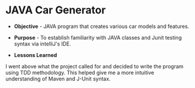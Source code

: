 # JAVA Car Generator  

* **Objective** - JAVA program that creates various car models and features. 
* **Purpose** - To establish familiarity with JAVA classes and Junit testing syntax via intelliJ's IDE.


  
  
  
  
*  **Lessons Learned**

 I went above what the project called for and decided to write the program using TDD methodology. This helped give me a more intuitive understanding of Maven and J-Unit syntax.

